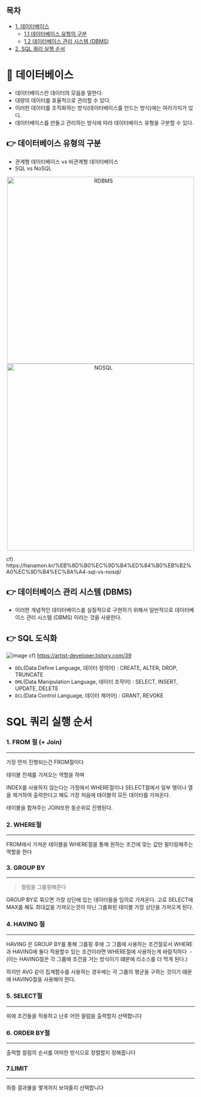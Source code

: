 ## 목차

- [1. 데이터베이스](#bookmark_tabs-데이터베이스) <br/>
  - [1.1  데이터베이스 유형의 구분](#👉-데이터베이스-유형의-구분) <br/>
  - [1.2  데이터베이스 관리 시스템 (DBMS)](#👉-데이터베이스-관리-시스템-(DBMS)) <br/>
- [2. SQL 쿼리 실행 순서](#SQL-쿼리-실행-순서) <br/>

# :bookmark_tabs: **데이터베이스**

+ 데이터베이스란 데이터의 모음을 말한다.
+ 대량의 데이터를 효율적으로 관리할 수 있다.
+ 이러한 데이터를 조직화하는 방식(데이터베이스를 만드는 방식)에는 여러가지가 있다.
+ 데이터베이스를 만들고 관리하는 방식에 따라 데이터베이스 유형을 구분할 수 있다.

## 👉 데이터베이스 유형의 구분

+ 관계형 데이터베이스 vs 비관계형 데이터베이스
+ SQL vs NoSQL

<p align=center>
  <img alt='RDBMS' width=500 src='https://i0.wp.com/hanamon.kr/wp-content/uploads/2021/07/SQL-%E1%84%80%E1%85%B5%E1%84%87%E1%85%A1%E1%86%AB-%E1%84%80%E1%85%AA%E1%86%AB%E1%84%80%E1%85%A8%E1%84%92%E1%85%A7%E1%86%BC-%E1%84%83%E1%85%A6%E1%84%8B%E1%85%B5%E1%84%90%E1%85%A5%E1%84%87%E1%85%A6%E1%84%8B%E1%85%B5%E1%84%89%E1%85%B3-%E1%84%83%E1%85%A9%E1%84%89%E1%85%B5%E1%86%A8%E1%84%92%E1%85%AA.png?resize=768%2C864&ssl=1'>
  <img alt='NOSQL' width=500 src='https://i0.wp.com/hanamon.kr/wp-content/uploads/2021/07/%E1%84%83%E1%85%A6%E1%84%8B%E1%85%B5%E1%84%90%E1%85%A5%E1%84%87%E1%85%A6%E1%84%8B%E1%85%B5%E1%84%89%E1%85%B3-%E1%84%92%E1%85%A7%E1%86%BC%E1%84%89%E1%85%B5%E1%86%A8-%E1%84%83%E1%85%A9%E1%84%89%E1%85%B5%E1%86%A8%E1%84%92%E1%85%AA-3.png?w=1280&ssl=1'>
</p>
cf) https://hanamon.kr/%EB%8D%B0%EC%9D%B4%ED%84%B0%EB%B2%A0%EC%9D%B4%EC%8A%A4-sql-vs-nosql/

## 👉 데이터베이스 관리 시스템 (DBMS)

+ 이러한 개념적인 데이터베이스를 실질적으로 구현하기 위해서 일반적으로 데이터베이스 관리 시스템 (DBMS) 이라는 것을 사용한다.

## 👉 SQL 도식화

![image](https://github.com/noxknow/SQL_study/assets/122594223/1489c1ef-4502-4f8b-bba4-6704bced6199)
cf) https://artist-developer.tistory.com/39

- `DDL`(Data Define Language, 데이터 정의어) : CREATE, ALTER, DROP, TRUNCATE
- `DML`(Data Manipulation Language, 데이터 조작어) : SELECT, INSERT, UPDATE, DELETE
- `DCL`(Data Control Language, 데이터 제어어) : GRANT, REVOKE

# SQL 쿼리 실행 순서

### 1. FROM 절 (+ Join)

---

가장 먼저 진행되는건 FROM절이다

테이블 전체를 가져오는 역할을 하며

INDEX를 사용하지 않는다는 가정에서 WHERE절이나 SELECT절에서 일부 행이나 열을 제거하여 출력한다고 해도 가장 처음에 테이블의 모든 데이터를 가져온다.

테이블을 합쳐주는 JOIN또한 동순위로 진행된다.

### **2.  WHERE절**

---

FROM에서 가져온 테이블을 WHERE절을 통해 원하는 조건에 맞는 값만 필터링해주는 역할을 한다

### **3. GROUP BY**

---

> 컬럼을 그룹핑해준다
> 

GROUP BY로 묶으면 가장 상단에 있는 데이터들을 임의로 가져온다. 고로 SELECT에 MAX를 해도 최대값을 가져오는것이 아닌 그룹화된 테이블 가장 상단을 가져오게 된다.

### **4. HAVING 절**

---

HAVING 은 GROUP BY를 통해 그룹핑 후에 그 그룹에 사용하는 조건절로서 WHERE 과 HAVING에 둘다 적용할수 있는 조건이라면 WHERE절에 사용하는게 바람직하다  -  (이는 HAVING절은 각 그룹에 조건을 거는 방식이기 떄문에 리소스를 더 먹게 된다.)

하지만 AVG 같이 집계함수를 사용하는 경우에는 각 그룹의 평균을 구하는 것이기 떄문에 HAVING절을 사용해야 한다.

### **5. SELECT절**

---

위에 조건들을 적용하고 난후 어떤 컬럼을 출력할지 선택합니다

### **6. ORDER BY절**

---

출력할 컬럼의 순서를 어떠한 방식으로 정렬할지 정해줍니다

### **7.LIMIT**

---

최종 결과물을 몇개까지 보여줄지 선택합니다
